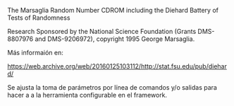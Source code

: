 
The Marsaglia Random Number CDROM including the Diehard Battery of Tests of Randomness 

Research Sponsored by the National Science Foundation (Grants DMS-8807976 and DMS-9206972), copyright 1995 George Marsaglia. 

Más informaión en:

https://web.archive.org/web/20160125103112/http://stat.fsu.edu/pub/diehard/

Se ajusta la toma de parámetros por línea de comandos y/o salidas para hacer a a la herramienta configurable en el framework.


